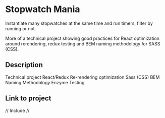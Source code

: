 # Stopwatch Mania

Instantiate many stopwatches at the same time and run timers, filter by running or not. 

More of a technical project showing good practices for React optimization around rerendering, redux testing and BEM naming methodology for SASS (CSS).  

## Description

Technical project
React/Redux Re-rendering optimization
Sass (CSS) BEM Naming Methodology
Enzyme Testing

## Link to project

// Include //